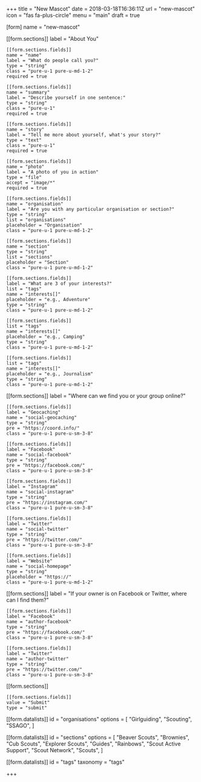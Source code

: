 +++
title = "New Mascot"
date = 2018-03-18T16:36:11Z
url = "new-mascot"
icon = "fas fa-plus-circle"
menu = "main"
draft = true

[form]
name = "new-mascot"

[[form.sections]]
label = "About You"

    [[form.sections.fields]]
    name = "name"
    label = "What do people call you?"
    type = "string"
    class = "pure-u-1 pure-u-md-1-2"
    required = true

    [[form.sections.fields]]
    name = "summary"
    label = "Describe yourself in one sentence:"
    type = "string"
    class = "pure-u-1"
    required = true

    [[form.sections.fields]]
    name = "story"
    label = "Tell me more about yourself, what's your story?"
    type = "text"
    class = "pure-u-1"
    required = true

    [[form.sections.fields]]
    name = "photo"
    label = "A photo of you in action"
    type = "file"
    accept = "image/*"
    required = true

    [[form.sections.fields]]
    name = "organisation"
    label = "Are you with any particular organisation or section?"
    type = "string"
    list = "organisations"
    placeholder = "Organisation"
    class = "pure-u-1 pure-u-md-1-2"

    [[form.sections.fields]]
    name = "section"
    type = "string"
    list = "sections"
    placeholder = "Section"
    class = "pure-u-1 pure-u-md-1-2"

    [[form.sections.fields]]
    label = "What are 3 of your interests?"
    list = "tags"
    name = "interests[]"
    placeholder = "e.g., Adventure"
    type = "string"
    class = "pure-u-1 pure-u-md-1-2"

    [[form.sections.fields]]
    list = "tags"
    name = "interests[]"
    placeholder = "e.g., Camping"
    type = "string"
    class = "pure-u-1 pure-u-md-1-2"

    [[form.sections.fields]]
    list = "tags"
    name = "interests[]"
    placeholder = "e.g., Journalism"
    type = "string"
    class = "pure-u-1 pure-u-md-1-2"

[[form.sections]]
label = "Where can we find you or your group online?"

    [[form.sections.fields]]
    label = "Geocaching"
    name = "social-geocaching"
    type = "string"
    pre = "https://coord.info/"
    class = "pure-u-1 pure-u-sm-3-8"

    [[form.sections.fields]]
    label = "Facebook"
    name = "social-facebook"
    type = "string"
    pre = "https://facebook.com/"
    class = "pure-u-1 pure-u-sm-3-8"

    [[form.sections.fields]]
    label = "Instagram"
    name = "social-instagram"
    type = "string"
    pre = "https://instagram.com/"
    class = "pure-u-1 pure-u-sm-3-8"

    [[form.sections.fields]]
    label = "Twitter"
    name = "social-twitter"
    type = "string"
    pre = "https://twitter.com/"
    class = "pure-u-1 pure-u-sm-3-8"

    [[form.sections.fields]]
    label = "Website"
    name = "social-homepage"
    type = "string"
    placeholder = "https://"
    class = "pure-u-1 pure-u-md-1-2"

[[form.sections]]
label = "If your owner is on Facebook or Twitter, where can I find them?"

    [[form.sections.fields]]
    label = "Facebook"
    name = "author-facebook"
    type = "string"
    pre = "https://facebook.com/"
    class = "pure-u-1 pure-u-sm-3-8"

    [[form.sections.fields]]
    label = "Twitter"
    name = "author-twitter"
    type = "string"
    pre = "https://twitter.com/"
    class = "pure-u-1 pure-u-sm-3-8"

[[form.sections]]

    [[form.sections.fields]]
    value = "Submit"
    type = "submit"

[[form.datalists]]
id = "organisations"
options = [
    "Girlguiding",
    "Scouting",
    "SSAGO",
]

[[form.datalists]]
id = "sections"
options = [
    "Beaver Scouts",
    "Brownies",
    "Cub Scouts",
    "Explorer Scouts",
    "Guides",
    "Rainbows",
    "Scout Active Support",
    "Scout Network",
    "Scouts",
]

[[form.datalists]]
id = "tags"
taxonomy = "tags"

+++